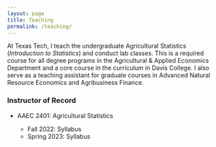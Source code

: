 ```yaml
---
layout: page
title: Teaching
permalink: /teaching/
---
```

At Texas Tech, I teach the undergraduate Agricultural Statistics (*Introduction to Statistics*) and conduct lab classes. This is a required course for all degree programs in the Agricultural & Applied Economics Department and a core course in the curriculum in Davis College. I also serve as a teaching assistant for graduate courses in Advanced Natural Resource Economics and Agribusiness Finance. 

### Instructor of Record<br>
* AAEC 2401: Agricultural Statistics<br> 

    + Fall 2022: Syllabus
    + Spring 2023: Syllabus

